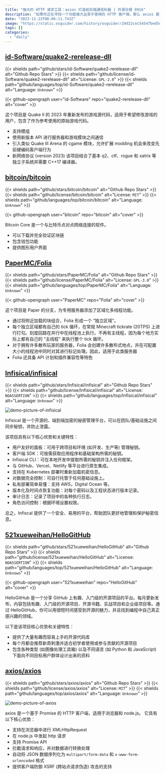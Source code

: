 ```yaml
---
title: "强大的 HTTP 请求工具：axios 打造前后端通信利器 | 开源日报 0916"
description: "如果你正在寻找一个功能强大且易于使用的 HTTP 客户端，那么 axios 是一个不错的选择。它支持浏览器和 node.js，具有许多强大的功能，如支持 Promise API、拦截请求和响应、数据转换处理等。它还提供了客户端防御 XSRF 攻击的支持，让你的应用更加安全。不仅如此，axios 还具有很大的灵活性，可以自动处理不同的数据格式。总的来说，axios 是一个强大且易于使用的 HTTP 客户端，可以大大简化你的开发工作。"
date: "2023-11-23T06:06:11.743Z"
image: "https://static.osguider.com/history/osguider/19d22cec54547bed5d90a46ba8898ce1.png"
tags: []
categories:
  - "daily"
---
```


## [id-Software/quake2-rerelease-dll](https://github.com/id-Software/quake2-rerelease-dll)

{{< shields path="github/stars/id-Software/quake2-rerelease-dll" alt="Github Repo Stars" >}} {{< shields path="github/license/id-Software/quake2-rerelease-dll" alt="License: `GPL-2.0`" >}} {{< shields path="github/languages/top/id-Software/quake2-rerelease-dll" alt="Language: `Unknown`" >}}

{{< github-opengraph user="id-Software" repo="quake2-rerelease-dll" alt="cover" >}}

这个项目是 Quake II 的 2023 年重新发布的游戏源代码，适用于希望修改游戏的用户，包含了作为参考使用的原始游戏代码。

- 支持模组
- 使用新版本 API 进行服务器和游戏模块之间通信
- 引入类似 Quake III Arena 的 cgame 模块，允许扩展 modding 机会来改变先前硬编码客户端行为
- 新网络协议 (version 2023)
该项目结合了基本 q2、ctf、rogue 和 xatrix 等独立子系统并需要 C++17 编译器。

## [bitcoin/bitcoin](https://github.com/bitcoin/bitcoin)

{{< shields path="github/stars/bitcoin/bitcoin" alt="Github Repo Stars" >}} {{< shields path="github/license/bitcoin/bitcoin" alt="License: `MIT`" >}} {{< shields path="github/languages/top/bitcoin/bitcoin" alt="Language: `Unknown`" >}}

{{< github-opengraph user="bitcoin" repo="bitcoin" alt="cover" >}}

Bitcoin Core 是一个与比特币点对点网络连接的软件。

- 可以下载并完全验证区块链
- 包含钱包功能
- 提供图形用户界面

## [PaperMC/Folia](https://github.com/PaperMC/Folia)

{{< shields path="github/stars/PaperMC/Folia" alt="Github Repo Stars" >}} {{< shields path="github/license/PaperMC/Folia" alt="License: `GPL-3.0`" >}} {{< shields path="github/languages/top/PaperMC/Folia" alt="Language: `Unknown`" >}}

{{< github-opengraph user="PaperMC" repo="Folia" alt="cover" >}}

这个项目是 Paper 的分支，为专用服务器添加了区域化多线程功能。

- 通过将附近加载的块组合，Folia 形成一个 “独立区域”。
- 每个独立区域都有自己的 tick 循环，在常规 Minecraft tickrate (20TPS) 上进行打勾。刻度回路在并行中在线程池上执行。不再有主线程，因为每个地方实际上都有自己的 “主线程” 来执行整个 tick 循环。
- 对于拥有许多散布玩家的服务器，Folia 会创建许多散布式地点，并在可配置大小的线程池中同时对其进行标记处理。因此，适用于此类服务器
- Folia 还具备 API 计划和插件兼容性等特色

## [Infisical/infisical](https://github.com/Infisical/infisical)

{{< shields path="github/stars/Infisical/infisical" alt="Github Repo Stars" >}} {{< shields path="github/license/Infisical/infisical" alt="License: `NOASSERTION`" >}} {{< shields path="github/languages/top/Infisical/infisical" alt="Language: `Unknown`" >}}

![demo-picture-of-infisical](https://static.osguider.com/history/2023/6587501a684cd2909462d9637c925dc0.webp)

Infisical 是一个开源的、端到端加密的秘密管理平台，可以在团队/基础设施之间同步秘钥，并防止泄露。

该项目具有以下核心优势和关键特性：

- 用户友好的面板：可用于跨项目和环境 (如开发、生产等) 管理秘钥。
- 客户端 SDK：可按需获取应用程序和基础架构所需的秘钥。
- Infisical CLI：可在本地开发中提取所需的秘钥并注入任何框架。
- 与 GitHub、Vercel、Netlify 等平台进行原生集成。
- 支持在 Kubernetes 部署时重新加载机密信息。
- 对数据完全控制：可自行托管于任何基础设施上。
- 私有部署简单易懂：支持 AWS，Digital Ocean 等。
- 版本化及时间点恢复功能：对每个密码以及工程状态进行版本记录。
- 审计日志：记录了项目中的各种执行日志。
- 角色访问控制：根据环境设置权限。

总之，Infiscal 提供了一个安全、易用的平台，帮助团队更好地管理和保护秘密信息。

## [521xueweihan/HelloGitHub](https://github.com/521xueweihan/HelloGitHub)

{{< shields path="github/stars/521xueweihan/HelloGitHub" alt="Github Repo Stars" >}} {{< shields path="github/license/521xueweihan/HelloGitHub" alt="License: `NOASSERTION`" >}} {{< shields path="github/languages/top/521xueweihan/HelloGitHub" alt="Language: `Unknown`" >}}

{{< github-opengraph user="521xueweihan" repo="HelloGitHub" alt="cover" >}}

HelloGitHub 是一个分享 GitHub 上有趣、入门级的开源项目的平台。每月更新发布，内容包括有趣、入门级的开源项目、开源书籍、实战项目和企业级项目等。通过 HelloGitHub，你可以用很短时间感受到开源的魅力，并且找到编程中自己真正感兴趣的领域。

以下是该项目核心优势和关键特性：

- 提供了大量有趣而容易上手的开源代码库
- 每个月都会推荐新奇刺激并适合初学者使用或参与贡献的开源项目
- 包含各种类型 (如图像处理工具箱) 以及不同语言 (如 Python 和 JavaScript) 下面向不同目标用户群体设计出来的资料

## [axios/axios](https://github.com/axios/axios)

{{< shields path="github/stars/axios/axios" alt="Github Repo Stars" >}} {{< shields path="github/license/axios/axios" alt="License: `MIT`" >}} {{< shields path="github/languages/top/axios/axios" alt="Language: `Unknown`" >}}

![demo-picture-of-axios](https://static.osguider.com/history/2023/e3fd2070e235409374e914a628bc767b.webp)

axios 是一个基于 Promise 的 HTTP 客户端，适用于浏览器和 node.js。
它具有以下核心优势：

- 支持在浏览器中进行 XMLHttpRequest
- 在 node.js 中发起 http 请求
- 支持 Promise API
- 拦截请求和响应，并对数据进行转换处理
- 自动将 JSON 数据序列化为 `multipart/form-data` 和 `x-www-form-urlencoded` 格式
- 提供客户端防御 XSRF (跨站点请求伪造) 攻击的支持
